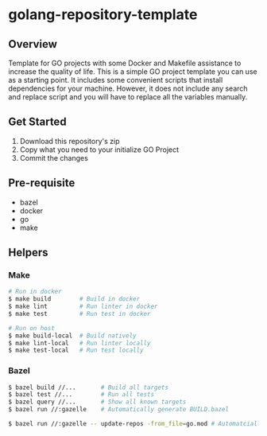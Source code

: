 # golang-repository-template

## Overview
Template for GO projects with some Docker and Makefile assistance to increase the quality of life.
This is a simple GO project template you can use as a starting point. It includes some convenient scripts that install dependencies for your machine.
However, it does not include any search and replace script and you will have to replace all the variables manually.

## Get Started
1. Download this repository's zip
1. Copy what you need to your initialize GO Project
1. Commit the changes

## Pre-requisite
- bazel
- docker
- go
- make

## Helpers

### Make
```bash
# Run in docker
$ make build        # Build in docker
$ make lint         # Run linter in docker
$ make test         # Run test in docker

# Run on host
$ make build-local  # Build natively
$ make lint-local   # Run linter locally
$ make test-local   # Run test locally
```

### Bazel
```bash
$ bazel build //...       # Build all targets
$ bazel test //...        # Run all tests
$ bazel query //...       # Show all known targets
$ bazel run //:gazelle    # Automatically generate BUILD.bazel

$ bazel run //:gazelle -- update-repos -from_file=go.mod # Automatcially update with go.mod
```
